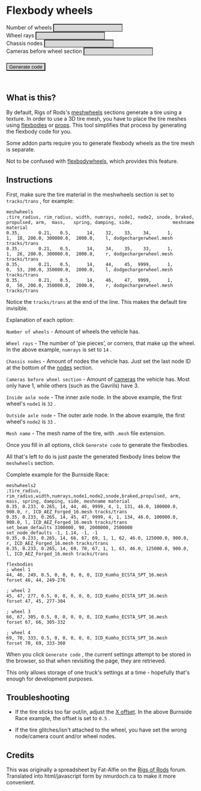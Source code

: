 Flexbody wheels
============

<style type="text/css">
    .smallNumberField {
		background: #D8D8D8;
		color: black;
    }
}
</style>


<script type="text/javascript">

    // version control necessary in case I change the storage format.
    var $version = '0.1';
    // $storage contains all form info in order:
    // version, #wheels, wrays, cnodes, cams
    // in, out, name * max ## wheels used
    var $storage = new Array();
    var $wheelinf = new Array("inside", "outside", "mesh");
    // and $curwheels stores ## of wheels, so updates
    // know how many to attempt to store
    var $curwheels = 0;

    function init() {
        if (localStorage.getItem("storage")) {
            var $local = JSON.parse(localStorage.getItem("storage"));
            if ($local[0] == $version) {
                $storage = $local;
                RetrieveWheels(0);
                BuildFormFields($storage[1]);
                document.getElementById('fillin').innerHTML = "Stored data loaded.";
            }
        }
    }

    function BuildFormFields($amount) {

        var
            $container = document.getElementById('wheelFields'),
            $item, $field, $i;
        WriteWheels($curwheels);
        // do this after saving whatever exists.
        $curwheels = $amount;

        $container.innerHTML = '';
        for ($i = 0; $i < $amount; $i++) {
            $item = document.createElement('div');
            $item.style.margin = '3px';

            $field = document.createElement('span');
            $field.innerHTML = 'Wheel ' + ($i + 1) + ':<br \> inside axle node';
            $field.style.marginRight = '10px';
            $item.appendChild($field);

            $field = document.createElement('input');
            $field.id = 'inside[' + $i + ']';
            $field.type = 'text';
            $field.style.background = '#D8D8D8';
            $field.style.color = 'black';
            $field.size = 3;
            $item.appendChild($field);

            $field = document.createElement('span');
            $field.innerHTML = 'outside axle node';
            $field.style.margin = '0px 10px';
            $item.appendChild($field);

            $field = document.createElement('input');
            $field.id = 'outside[' + $i + ']';
            $field.type = 'text';
            $field.style.background = '#D8D8D8';
            $field.style.color = 'black';
            $field.size = 3;
            $item.appendChild($field);

            $field = document.createElement('span');
            $field.innerHTML = 'mesh name';
            $field.style.margin = '0px 10px';
            $item.appendChild($field);

            $field = document.createElement('input');
            $field.id = 'mesh[' + $i + ']';
            $field.type = 'text';
            $field.style.background = '#D8D8D8';
            $field.style.color = 'black';
            $field.size = 15;
            $item.appendChild($field);
            $container.appendChild($item);
        }
        RetrieveWheels($curwheels);

    }

    function GenerateCode($form) {

        var $output = document.getElementById('fillin');
        var $wrays = parseInt(document.getElementById('wrays').value, 10);
        var $wheels = parseInt(document.getElementById('wheels').value, 10);
        var $cnodes = parseInt(document.getElementById('cnodes').value, 10);
        var $cams = parseInt(document.getElementById('cams').value, 10);
        var $field, $item;
        $field = document.createElement('span');
        $field.innerHTML = 'flexbodies <br \>';
        $field.type = 'text';
        $output.innerHTML = '';
        $output.appendChild($field);
        var $in, $out, $name, $node, $i;

        $node = $cnodes + $cams;
        for ($i = 0; $i < $wheels; $i++) {
            $text = '; wheel ' + ($i + 1) + '\n';
            $in = parseInt(document.getElementById('inside[' + $i + ']').value, 10);
            $out = parseInt(document.getElementById('outside[' + $i + ']').value, 10);
            $name = document.getElementById('mesh[' + $i + ']').value;
            $text = $text + $in + ', ' + $out + ', ' + ($node + 1) + ', 0, 0, 0, 0, 0, 0, ' + $name + '\n';
            $text = $text + 'forset ' + $out + ', ' + $in + ', ' + ($node + 1) + '-' + ($node + 2 * $wrays) + '\n\n';
            $node = $node + 2 * $wrays;
            $field = document.createTextNode($text, false);
            $output.appendChild($field);
        }
        WriteWheels($wheels);
        localStorage.setItem("storage", JSON.stringify($storage));

    }

    function WriteWheels($nwhl) {
        // WriteWheels moves current form info into the array

        // $storage contains all form info in order:
        // #wheels, wrays, cnodes, cams
        // in, out, name * max ## wheels used
        $storage[0] = $version;
        $storage[1] = document.getElementById('wheels').value;
        $storage[2] = document.getElementById('wrays').value;
        $storage[3] = document.getElementById('cnodes').value;
        $storage[4] = document.getElementById('cams').value;
        var $i, $j;
        for ($i = 0; $i < $nwhl; $i++) {
            for ($j = 0; $j < $wheelinf.length; $j++) {
                $storage[$wheelinf.length * $i + 5 + $j] = document.getElementById($wheelinf[$j] + '[' + $i + ']').value;
            }
        }
    }

    function RetrieveWheels($nwhl) {

        // RetrieveWheels moves array into current form info.
        // first the static ones
        document.getElementById('wheels').value = $storage[1];
        document.getElementById('wrays').value = $storage[2];
        document.getElementById('cnodes').value = $storage[3];
        document.getElementById('cams').value = $storage[4];
        var $i, $j;
        var $len = ($storage.length - 5) / $wheelinf.length;
        for ($i = 0; $i < Math.min($nwhl, $len); $i++) {
            for ($j = 0; $j < $wheelinf.length; $j++) {
                document.getElementById($wheelinf[$j] + '[' + $i + ']').value = $storage[$wheelinf.length * $i + 5 + $j];
            }
        }

    }

</script>

<form method="post">
    Number of wheels <input type="text" id="wheels" class="smallNumberField" onkeyup="BuildFormFields(parseInt(this.value, 10)); ">
    <br>Wheel rays <input type="text" class="smallNumberField" id="wrays">
    <br>Chassis nodes <input type="text" class="smallNumberField" id="cnodes">
    <br>Cameras before wheel section <input type="text" class="smallNumberField" id="cams">
    <div id="wheelFields" style="margin:20px 0px; "></div>
    <input type="button" value="Generate code" class="smallNumberField" onclick="GenerateCode(this.form)">
</form>
<div id="fillin" style="white-space: pre; font-family: monospace; ">
</div>

<script type="text/javascript" src="/scripts/json2.js"></script>
<script type="text/javascript">
    var readyStateCheckInterval = setInterval(function () {
        if (document.readyState === "complete") {
            init();
            clearInterval(readyStateCheckInterval);
        }

    }, 10);
</script>

## What is this?

By default, Rigs of Rods's [meshwheels](fileformat-truck.md/#meshwheels) sections generate a tire using a texture. In order to use a 3D tire mesh, you have to place the tire meshes using [flexbodies](fileformat-truck.md/#flexbodies) or [props](fileformat-truck.md/#props). This tool simplifies that process by generating the flexbody code for you.

Some addon parts require you to generate flexbody wheels as the tire mesh is separate.

Not to be confused with [flexbodywheels](fileformat-truck.md/#flexbodywheels), which provides this feature.

## Instructions

First, make sure the tire material in the meshwheels section is set to `tracks/trans` , for example:

```
meshwheels
;tire_radius, rim_radius, width, numrays, node1, node2, snode, braked, propulsed, arm,  mass,   spring, damping, side,               meshname         material
0.35,       0.21,   0.5,      14,    32,    33,    34,      1,         1,  18, 200.0, 300000.0,  2000.0,    l, dodgechargerwheel.mesh tracks/trans
0.35,       0.21,   0.5,      14,    34,    35,    33,      1,         1,  26, 200.0, 300000.0,  2000.0,    r, dodgechargerwheel.mesh tracks/trans
0.35,       0.21,   0.5,      14,    44,    45,  9999,      1,         0,  53, 200.0, 350000.0,  2000.0,    l, dodgechargerwheel.mesh tracks/trans
0.35,       0.21,   0.5,      14,    46,    47,  9999,      1,         0,  50, 200.0, 350000.0,  2000.0,    r, dodgechargerwheel.mesh tracks/trans
```

Notice the `tracks/trans` at the end of the line. This makes the default tire invisible.

Explanation of each option:

`Number of wheels` - Amount of wheels the vehicle has.

`Wheel rays` - The number of ‘pie pieces’, or corners, that make up the wheel. In the above example, `numrays` is set to `14` .

`Chassis nodes` - Amount of nodes the vehicle has. Just set the last node ID at the bottom of the [nodes](fileformat-truck.md/#nodes) section.

`Cameras before wheel section` - Amount of [cameras](fileformat-truck.md/#cameras) the vehicle has. Most only have 1, while others (such as the Gavrils) have 3.

`Inside axle node` -  The inner axle node. In the above example, the first wheel's `node1` is `32` .

`Outside axle node` - The outer axle node. In the above example, the first wheel's `node2` is `33` .

`Mesh name` - The mesh name of the tire, with `.mesh` file extension.

Once you fill in all options, click `Generate code` to generate the flexbodies.

All that's left to do is just paste the generated flexbody lines below the `meshwheels` section.

Complete example for the Burnside Race:

```
meshwheels2
;tire_radius, rim_radius,width,numrays,node1,node2,snode,braked,propulsed, arm, mass, spring, damping, side, meshname material
0.35, 0.233, 0.265, 14, 44, 46, 9999, 4, 1, 131, 46.0, 100000.0, 900.0, r, ICD_AEZ_Forged_16.mesh tracks/trans
0.35, 0.233, 0.265, 14, 45, 47, 9999, 4, 1, 134, 46.0, 100000.0, 900.0, l, ICD_AEZ_Forged_16.mesh tracks/trans
set_beam_defaults 3300000, 90, 2000000, 2500000
set_node_defaults -1, 1.14, -1, -1
0.35, 0.233, 0.265, 14, 66, 67, 69, 1, 1, 62, 46.0, 125000.0, 900.0, r, ICD_AEZ_Forged_16.mesh tracks/trans
0.35, 0.233, 0.265, 14, 69, 70, 67, 1, 1, 63, 46.0, 125000.0, 900.0, l, ICD_AEZ_Forged_16.mesh tracks/trans

flexbodies
; wheel 1
44, 46, 249, 0.5, 0, 0, 0, 0, 0, ICD_Kumho_ECSTA_SPT_16.mesh
forset 46, 44, 249-276

; wheel 2
45, 47, 277, 0.5, 0, 0, 0, 0, 0, ICD_Kumho_ECSTA_SPT_16.mesh
forset 47, 45, 277-304

; wheel 3
66, 67, 305, 0.5, 0, 0, 0, 0, 0, ICD_Kumho_ECSTA_SPT_16.mesh
forset 67, 66, 305-332

; wheel 4
69, 70, 333, 0.5, 0, 0, 0, 0, 0, ICD_Kumho_ECSTA_SPT_16.mesh
forset 70, 69, 333-360
```

When you click `Generate code` , the current settings attempt to be
stored in the browser, so that when revisiting the page, they are retrieved.

This only allows storage of one truck's settings at a time - hopefully that's
enough for development purposes.

## Troubleshooting

* If the tire sticks too far out/in, adjust the [X offset](fileformat-truck.md/#flexbodies). In the above Burnside Race example, the offset is set to `0.5` .

* If the tire glitches/isn't attached to the wheel, you have set the wrong node/camera count and/or wheel nodes.

## Credits

This was originally a spreadsheet by Fat-Alfie on the
 [Rigs of Rods](https://forum.rigsofrods.org/) forum.  Translated  into html/javascript form by nmurdoch.ca to make it more convenient.
